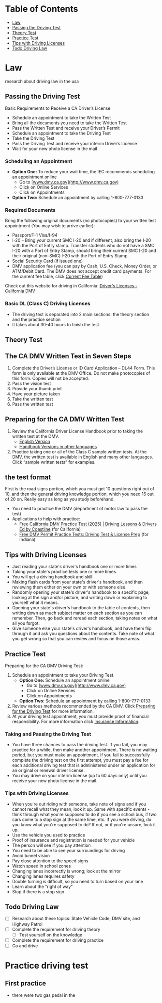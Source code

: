 # Table of Contents
- [Law](#law)
- [Passing the Driving Test](#passing-the-driving-test)
- [Theory Test](#theory-test)
- [Practice Test](#practice-test)
- [Tips with Driving Licenses](#tips-with-driving-licenses)
- [Todo Driving Law](#todo-driving-law)

# Law
research about driving law in the usa

## Passing the Driving Test
Basic Requirements to Receive a CA Driver’s License:
- Schedule an appointment to take the Written Test
- Bring all the documents you need to take the Written Test
- Pass the Written Test and receive your Driver’s Permit
- Schedule an appointment to take the Driving Test
- Take the Driving Test
- Pass the Driving Test and receive your interim Driver’s License
- Wait for your new photo license in the mail

### Scheduling an Appointment
- **Option One:** To reduce your wait time, the IEC recommends scheduling an appointment online
  - Go to [www.dmv.ca.gov](http://www.dmv.ca.gov)
  - Click on Online Services
  - Click on Appointments
- **Option Two:** Schedule an appointment by calling 1-800-777-0133



### Required Documents
Bring the following original documents (no photocopies) to your written test appointment (You may wish to arrive earlier):
- Passport/F-1 Visa/I-94
- I-20 – Bring your current SMC I-20 and if different, also bring the I-20 with the Port of Entry stamp. Transfer students who do not have a SMC I-20 with a Port of Entry Stamp, should bring their current SMC I-20 and their original (non-SMC) I-20 with the Port of Entry Stamp.
- Social Security Card (if issued one)
- DMV application fee (you can pay by Cash, U.S. Check, Money Order, or ATM/Debit Card. The DMV does not accept credit card payments. For the current fee table, click [Current Fee Table](http://dmv.ca.gov))

Check out this website for driving in California: [Driver's Licenses - California DMV](https://www.dmv.ca.gov/portal/driver-licenses-identification-cards/driver-licenses-dl/)

### Basic DL (Class C) Driving Licenses
- The driving test is separated into 2 main sections: the theory section and the practice section
- It takes about 30-40 hours to finish the test


## Theory Test

## The CA DMV Written Test in Seven Steps
1. Complete the Driver’s License or ID Card Application – DL44 Form. This form is only available at the DMV Office. Do not make photocopies of this form. Copies will not be accepted.
2. Pass the vision test
3. Provide your thumb print
4. Have your picture taken
5. Take the written test
6. Pass the written test

## Preparing for the CA DMV Written Test
1. Review the California Driver License Handbook prior to taking the written test at the DMV.
   - [English Version](http://dmv.ca.gov/pubs/dl600.pdf)
   - [Handbook Versions in other languages](http://dmv.ca.gov/pubs/pubs.htm)
2. Practice taking one or all of the Class C sample written tests. At the DMV, the written test is available in English and many other languages. Click “sample written tests” for examples.
## the test format 
First is the road signs portion, which you must get 10 questions right out of 10, and then the general driving knowledge portion, which you need 16 out of 20 on. Really easy as long as you study beforehand.
- You need to practice the DMV (department of motor law to pass the test)
- Applications to help with practice:
  - [Free California DMV Practice Test (2025) | Driving Lessons & Drivers Ed by Coastline](https://coastlineacademy.com/dmv-practice-test) (for California)
  - [Free DMV Permit Practice Tests: Driving Test & License Prep](https://driving-tests.org/) (for Indiana)


## Tips with Driving Licenses
- Just reading your state's driver's handbook one or more times
- Taking your state's practice tests one or more times
- You will get a driving handbook and skill
-  Making flash cards from your state's driver's handbook, and then reviewing them either on your own or with someone else.
- Randomly opening your state's driver's handbook to a specific page, looking at the sign and/or picture, and writing down or explaining to yourself what it means.
- Opening your state's driver's handbook to the table of contents, then writing down as much subject matter on each section as you can remember. Then, go back and reread each section, taking notes on what all you forgot.
- Give someone else your state's driver's handbook, and have them flip through it and ask you questions about the contents. Take note of what you get wrong so that you can review and focus on those areas.
## Practice Test
Preparing for the CA DMV Driving Test:
1. Schedule an appointment to take your Driving Test.
   - **Option One:** Schedule an appointment online
     - Go to [www.dmv.ca.gov](http://www.dmv.ca.gov)
     - Click on Online Services
     - Click on Appointments
   - **Option Two:** Schedule an appointment by calling 1-800-777-0133
2. Review various methods recommended by the CA DMV. Click [Preparing for the Driving Test](http://dmv.ca.gov) for more information.
3. At your driving test appointment, you must provide proof of financial responsibility. For more information click [Insurance Information](http://dmv.ca.gov).
### Taking and Passing the Driving Test
- You have three chances to pass the driving test. If you fail, you may practice for a while, then make another appointment. There is no waiting period, but you must make an appointment. If you fail to successfully complete the driving test on the first attempt, you must pay a fee for each additional driving test that is administered under an application for an original or renewal driver license.
- You may drive on your interim license (up to 60 days only) until you receive your new photo license in the mail.

### Tips with Driving Licenses
- When you're out riding with someone, take note of signs and if you cannot recall what they mean, look it up. Same with specific events - think through what you're supposed to do if you see a school bus, if two cars come to a stop sign at the same time, etc. If you were driving, do you know what you're supposed to do? If not, or if you're unsure, look it up.
- Use the vehicle you used to practice
- Proof of insurance and registration is needed for your vehicle
- The person will see if you pay attention
- You need to be able to see your surroundings for driving
- Avoid tunnel vision
- Pay close attention to the speed signs
- Watch speed in school zones
- Changing lanes incorrectly is wrong; look at the mirror
- Changing lanes requires safety
- Double turning is difficult, so you need to turn based on your lane
- Learn about the "right of way"
- Stop if there is a stop sign


## Todo Driving Law
- [ ] Research about these topics: State Vehicle Code, DMV site, and Highway Patrol
- [ ] Complete the requirement for driving theory
  - [ ] Test yourself on the knowledge
- [ ] Complete the requirement for driving practice
- [ ] Go and drive
# Practice driving test 
## First practice
- there were two gas pedal in the 





